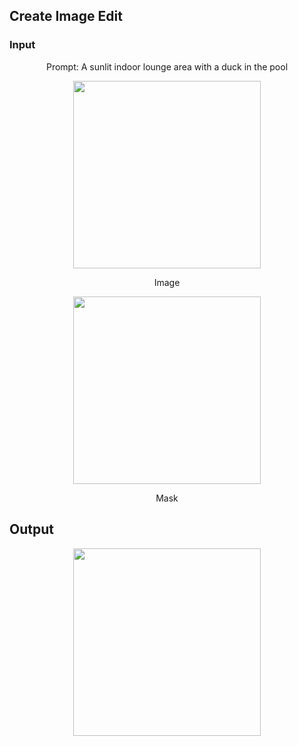 ## Create Image Edit

### Input

<div align="center">
    <p>Prompt: A sunlit indoor lounge area with a duck in the pool</p>
</div>

<div align="center">
    <img width="300" src="https://github.com/64bit/async-openai/tree/assets/create-image-edit/sunlit_lounge.png" />
    <p>Image</p>
    <img width="300" src="https://github.com/64bit/async-openai/tree/assets/create-image-edit/mask.png" />
    <p>Mask</p>
</div>

## Output

<div align="center">
    <img width="300" src="https://github.com/64bit/async-openai/tree/assets/create-image-edit/img-1.png" />
</div>
